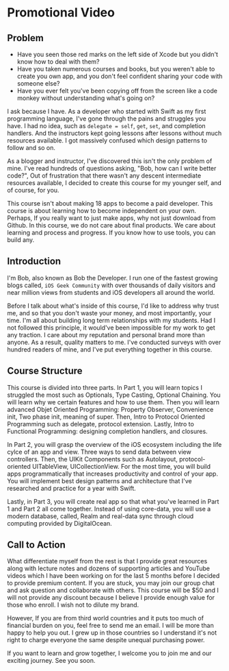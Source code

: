 # Promotional Video

## Problem
-  Have you seen those red marks on the left side of Xcode but you didn't know how to deal with them?
-  Have you taken numerous courses and books, but you weren't able to create you own app, and you don't feel confident sharing your code with someone else?
- Have you ever felt you've been copying off from the screen like a code monkey without understanding what's going on?

I ask because I have. As a developer who started with Swift as my first programming language, I've gone through the pains and struggles you have. I had no idea, such as `delegate = self`, `get`,  `set`,   and completion handlers. And the instructors kept going lessons after lessons without much resources available. I got massively confused which design patterns to follow and so on.

As a blogger and instructor, I've discovered this isn't the only problem of mine. I've read hundreds of questions asking, "Bob, how can I write better code?", Out of frustration that there wasn't any descent intermediate resources available, I decided to create this course for my younger self, and of course, for you.

This course isn't about making 18 apps to become a paid developer. This course is about learning how to become independent on your own. Perhaps, If you really want to just make apps, why not just download from Github. In this course, we do not care about final products. We care about learning and process and progress. If you know how to use tools, you can build any.

## Introduction
I'm Bob, also known as Bob the Developer. I run one of the fastest growing blogs called, `iOS Geek Community` with over thousands of daily visitors and near million views from students and iOS developers all around the world.

Before I talk about what's inside of this course, I'd like to address why trust me, and so that you don't waste your money, and most importantly, your time. I'm all about building long term relationships with my students. Had I not followed this principle, it would've been impossible for my work to get any traction. I care about my reputation and personal brand more than anyone. As a result, quality matters to me. I've conducted surveys with over hundred readers of mine, and I've put everything together in this course.

## Course Structure
This course is divided into three parts. In Part 1, you will learn topics I struggled the most such as Optionals, Type Casting, Optional Chaining. You will learn why we certain features and how to use them. Then you will learn advanced Objet Oriented Programming: Property Observer, Convenience init, Two phase init,  meaning of super.  Then, Intro to Protocol Oriented Programming such as delegate, protocol extension. Lastly, Intro to Functional Programming: designing completion handlers, and closures.

 In Part 2, you will grasp the overview of the iOS ecosystem including the life cylce of an app and view. Three ways to send data between view controllers. Then, the UIKit Components such as Autolayout, protocol-oriented UITableView, UICollectionView.  For the most time, you will build apps programmatically that increases productivity and control of your app. You will implement best design patterns and architecture that I've researched and practice for a year with Swift.

 Lastly, in Part 3, you will create real app so that what you've learned in Part 1 and Part 2 all come together.  Instead of using core-data, you will use a modern database, called, Realm and real-data sync through cloud computing provided by DigitalOcean.

## Call to Action
What differentiate myself from the rest is that I provide great resources along with lecture notes and dozens of supporting articles and YouTube videos which I have been working on for the last 5 months before I decided to provide premium content. If you are stuck, you may join our group chat and ask question and collaborate with others. This course will be $50 and I will not provide any discount because I believe I provide enough value for those who enroll. I wish not to dilute my brand.

However, If you are from third world countries and it puts too much of financial burden on you, feel free to send me an email. I will be more than happy to help you out. I grew up in those countries so I understand it's not right to charge everyone the same despite unequal purchasing  power.

 If you want to learn and grow together, I welcome you to join me and our exciting journey. See you soon.

